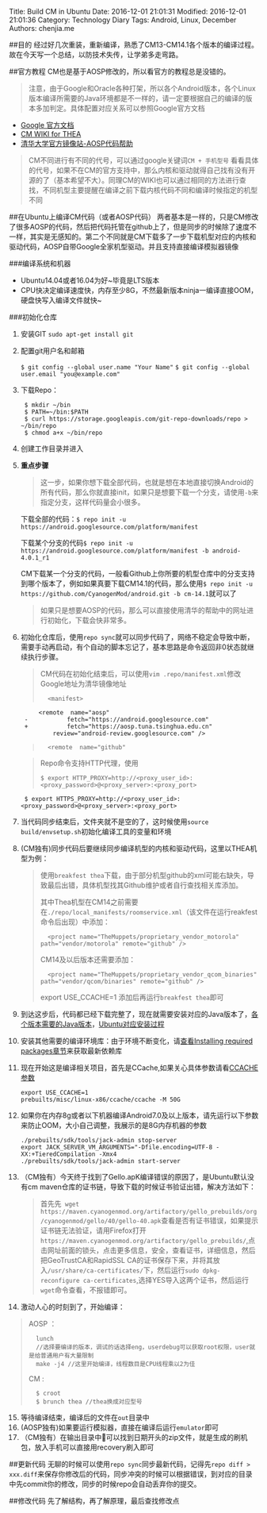 Title: Build CM in Ubuntu
Date: 2016-12-01 21:01:31
Modified: 2016-12-01 21:01:36
Category: Technology Diary
Tags: Android, Linux, December
Authors: chenjia.me  

##目的
经过好几次重装，重新编译，熟悉了CM13-CM14.1各个版本的编译过程。故在今天写一个总结，以防技术失传，让学弟多走弯路。

##官方教程
CM也是基于AOSP修改的，所以看官方的教程总是没错的。

> 注意，由于Google和Oracle各种打架，所以各个Android版本，各个Linux版本编译所需要的Java环境都是不一样的，请一定要根据自己的编译的版本多加判定。具体配置对应关系可以参照Google官方文档
> 

+ [Google 官方文档](https://source.android.com/source/downloading.html)
+ [CM WIKI for THEA](https://wiki.cyanogenmod.org/w/Build_for_thea#Install_the_repo_command)
+ [清华大学官方镜像站-AOSP代码帮助](https://mirrors.tuna.tsinghua.edu.cn/help/AOSP/)

> CM不同进行有不同的代号，可以通过google关键词`CM + 手机型号` 看看具体的代号，如果不在CM的官方支持中，那么内核和驱动就得自己找有没有开源的了（基本希望不大）。同理CM的WIKI也可以通过相同的方法进行查找，不同机型主要提醒在编译之前下载内核代码不同和编译时候指定的机型不同
> 

##在Ubuntu上编译CM代码（或者AOSP代码）
两者基本是一样的，只是CM修改了很多AOSP的代码，然后把代码托管在github上了，但是同步的时候除了速度不一样，其实是无感知的。第二个不同就是CM下载多了一步下载机型对应的内核和驱动代码，AOSP自带Google全家机型驱动。并且支持直接编译模拟器镜像

###编译系统和机器

+ Ubuntu14.04或者16.04为好~毕竟是LTS版本
+ CPU快决定编译速度快，内存至少8G，不然最新版本ninja一编译直接OOM，硬盘快写入编译文件就快~

###初始化仓库
1. 安装GIT
	`sudo apt-get install git`

2. 配置git用户名和邮箱
    
    `$ git config --global user.name "Your Name"`
    `$ git config --global user.email "you@example.com"`

3. 下载Repo：
	
		$ mkdir ~/bin		$ PATH=~/bin:$PATH
		$ curl https://storage.googleapis.com/git-repo-downloads/repo > ~/bin/repo		$ chmod a+x ~/bin/repo

4. 创建工作目录并进入
5. **重点步骤**
	>这一步，如果你想下载全部代码，也就是想在本地直接切换Android的所有代码，那么你就直接init，如果只是想要下载一个分支，请使用`-b`来指定分支，这样代码量会小很多。
	
	下载全部的代码：`$ repo init -u https://android.googlesource.com/platform/manifest`
	
	下载某个分支的代码`$ repo init -u https://android.googlesource.com/platform/manifest -b android-4.0.1_r1`
	
	CM下载某一个分支的代码，一般看Github上你所要的机型仓库中的分支支持到哪个版本了，例如如果真要下载CM14.1的代码，那么使用`$ repo init -u https://github.com/CyanogenMod/android.git -b cm-14.1`就可以了
	>如果只是想要AOSP的代码，那么可以直接使用清华的帮助中的网址进行初始化，下载会快非常多。
	
6. 初始化仓库后，使用`repo sync`就可以同步代码了，网络不稳定会导致中断，需要手动再启动，有个自动的脚本忘记了，基本思路是命令返回非0状态就继续执行步骤。

	> CM代码在初始化结束后，可以使用`vim .repo/manifest.xml`修改Google地址为清华镜像地址
	> 		
	> 		<manifest>			<remote  name="aosp"		-           fetch="https://android.googlesource.com"		+           fetch="https://aosp.tuna.tsinghua.edu.cn"	            review="android-review.googlesource.com" />		>		<remote  name="github"
	>
	
	> Repo命令支持HTTP代理，使用
	> 
	> 	  $ export HTTP_PROXY=http://<proxy_user_id>:<proxy_password>@<proxy_server>:<proxy_port>		$ export HTTPS_PROXY=http://<proxy_user_id>:<proxy_password>@<proxy_server>:<proxy_port>

7. 当代码同步结束后，文件夹就不是空的了，这时候使用`source build/envsetup.sh`初始化编译工具的变量和环境
8. (CM独有)同步代码后要继续同步编译机型的内核和驱动代码，这里以THEA机型为例：
	
	>使用`breakfest thea`下载，由于部分机型github的xml可能右缺失，导致最后出错，具体机型找其Github维护或者自行查找相关库添加。
	>
	>其中Thea机型在CM14之前需要在`./repo/local_manifests/roomservice.xml`（该文件在运行reakfest命令后出现）中添加：
	>			
	>		<project name="TheMuppets/proprietary_vendor_motorola" path="vendor/motorola" remote="github" />
	>CM14及以后版本还需要添加：
	>	>	  	<project name="TheMuppets/proprietary_vendor_qcom_binaries" path="vendor/qcom/binaries" remote="github" />
	>export USE_CCACHE=1
	>添加后再运行`breakfest thea`即可
	>

9. 到达这步后，代码都已经下载完整了，现在就需要安装对应的Java版本了，[各个版本需要的Java版本](https://source.android.com/source/requirements.html#jdk)，[Ubuntu对应安装过程](https://source.android.com/source/initializing.html#setting-up-a-linux-build-environment)

10. 安装其他需要的编译环境库：由于环境不断变化，请[查看Installing required packages章节](https://source.android.com/source/initializing.html#setting-up-a-linux-build-environment)来获取最新依赖库
11. 现在开始这是编译相关项目，首先是CCache,如果关心具体参数请看[CCACHE参数](https://wiki.cyanogenmod.org/w/Build_for_thea#Turn_on_caching_to_speed_up_build)
	
		export USE_CCACHE=1
		prebuilts/misc/linux-x86/ccache/ccache -M 50G

12. 如果你在内存8g或者以下机器编译Android7.0及以上版本，请先运行以下参数来防止OOM，大小自己调整，我展示的是8G内存机器的参数

		./prebuilts/sdk/tools/jack-admin stop-server		export JACK_SERVER_VM_ARGUMENTS="-Dfile.encoding=UTF-8 -XX:+TieredCompilation -Xmx4		./prebuilts/sdk/tools/jack-admin start-server13. （CM独有）今天终于找到了Gello.apK编译错误的原因了，是Ubuntu默认没有cm maven仓库的证书链，导致下载的时候证书验证出错，解决方法如下：

	> 首先先` wget https://maven.cyanogenmod.org/artifactory/gello_prebuilds/org/cyanogenmod/gello/40/gello-40.apk`查看是否有证书错误，如果提示证书链无法验证，请用Firefox打开`https://maven.cyanogenmod.org/artifactory/gello_prebuilds/`,点击网址前面的锁头，点击更多信息，安全，查看证书，详细信息，然后把GeoTrustCA和RapidSSL CA的证书保存下来，并将其放入`/usr/share/ca-certificates/`下，然后运行`sudo dpkg-reconfigure ca-certificates`,选择YES导入这两个证书，然后运行`wget`命令查看，不报错即可。
14. 激动人心的时刻到了，开始编译：
> AOSP ：
> 
> 		lunch 
> 		//选择要编译的版本，调试的话选择eng，userdebug可以获取root权限，user就是给普通用户有大量限制
> 		make -j4 //这里开始编译，线程数目是CPU线程乘以2为佳
> 
> CM :
> 	
> 		$ croot>		$ brunch thea //thea换成对应型号
15. 等待编译结束，编译后的文件在`out`目录中
16. (AOSP独有)如果要运行模拟器，直接在编译后运行`emulator`即可
17. （CM独有）在输出目录中可以找到日期开头的zip文件，就是生成的刷机包，放入手机可以直接用recovery刷入即可

##更新代码
无聊的时候可以使用`repo sync`同步最新代码，记得先`repo diff > xxx.diff`来保存你修改后的代码，同步冲突的时候可以根据错误，到对应的目录中先commit你的修改，同步的时候repo会自动丢弃你的提交。

##修改代码
先了解结构，再了解原理，最后查找修改点

